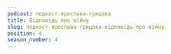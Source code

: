 ```yaml
---
podcast: подкаст-ярослава-грицака
title: Відповідь про війну
slug: подкаст-ярослава-грицака-відповідь-про-війну
position: 4
season_number: 4
---
```


